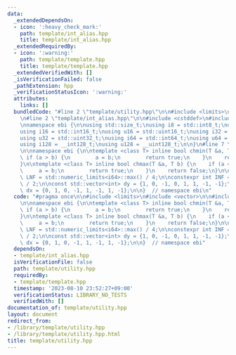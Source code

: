 ```yaml
---
data:
  _extendedDependsOn:
  - icon: ':heavy_check_mark:'
    path: template/int_alias.hpp
    title: template/int_alias.hpp
  _extendedRequiredBy:
  - icon: ':warning:'
    path: template/template.hpp
    title: template/template.hpp
  _extendedVerifiedWith: []
  _isVerificationFailed: false
  _pathExtension: hpp
  _verificationStatusIcon: ':warning:'
  attributes:
    links: []
  bundledCode: "#line 2 \"template/utility.hpp\"\n\n#include <limits>\n#include <vector>\n\
    \n#line 2 \"template/int_alias.hpp\"\n\n#include <cstddef>\n#include <cstdint>\n\
    \nnamespace ebi {\n\nusing std::size_t;\nusing i8 = std::int8_t;\nusing u8 = std::uint8_t;\n\
    using i16 = std::int16_t;\nusing u16 = std::uint16_t;\nusing i32 = std::int32_t;\n\
    using u32 = std::uint32_t;\nusing i64 = std::int64_t;\nusing u64 = std::uint64_t;\n\
    using i128 = __int128_t;\nusing u128 = __uint128_t;\n\n}\n#line 7 \"template/utility.hpp\"\
    \n\nnamespace ebi {\n\ntemplate <class T> inline bool chmin(T &a, T b) {\n   \
    \ if (a > b) {\n        a = b;\n        return true;\n    }\n    return false;\n\
    }\n\ntemplate <class T> inline bool chmax(T &a, T b) {\n    if (a < b) {\n   \
    \     a = b;\n        return true;\n    }\n    return false;\n}\n\nconstexpr i64\
    \ LNF = std::numeric_limits<i64>::max() / 4;\n\nconstexpr int INF = std::numeric_limits<int>::max()\
    \ / 2;\n\nconst std::vector<int> dy = {1, 0, -1, 0, 1, 1, -1, -1};\nconst std::vector<int>\
    \ dx = {0, 1, 0, -1, 1, -1, 1, -1};\n\n}  // namespace ebi\n"
  code: "#pragma once\n\n#include <limits>\n#include <vector>\n\n#include \"int_alias.hpp\"\
    \n\nnamespace ebi {\n\ntemplate <class T> inline bool chmin(T &a, T b) {\n   \
    \ if (a > b) {\n        a = b;\n        return true;\n    }\n    return false;\n\
    }\n\ntemplate <class T> inline bool chmax(T &a, T b) {\n    if (a < b) {\n   \
    \     a = b;\n        return true;\n    }\n    return false;\n}\n\nconstexpr i64\
    \ LNF = std::numeric_limits<i64>::max() / 4;\n\nconstexpr int INF = std::numeric_limits<int>::max()\
    \ / 2;\n\nconst std::vector<int> dy = {1, 0, -1, 0, 1, 1, -1, -1};\nconst std::vector<int>\
    \ dx = {0, 1, 0, -1, 1, -1, 1, -1};\n\n}  // namespace ebi"
  dependsOn:
  - template/int_alias.hpp
  isVerificationFile: false
  path: template/utility.hpp
  requiredBy:
  - template/template.hpp
  timestamp: '2023-08-10 23:52:27+09:00'
  verificationStatus: LIBRARY_NO_TESTS
  verifiedWith: []
documentation_of: template/utility.hpp
layout: document
redirect_from:
- /library/template/utility.hpp
- /library/template/utility.hpp.html
title: template/utility.hpp
---
```

